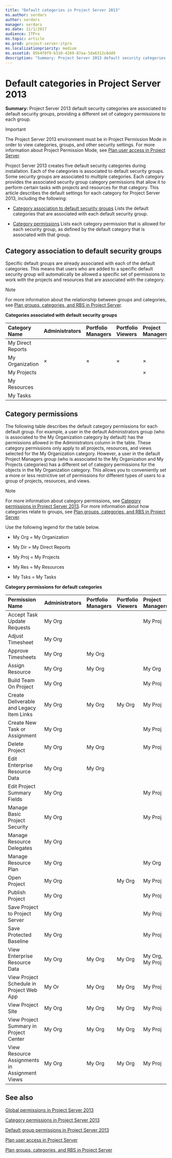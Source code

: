 ```yaml
---
title: "Default categories in Project Server 2013"
ms.author: serdars
author: serdars
manager: serdars
ms.date: 12/1/2017
audience: ITPro
ms.topic: article
ms.prod: project-server-itpro
ms.localizationpriority: medium
ms.assetid: 85b4f0f9-b310-4169-87aa-3da6312c8dd9
description: "Summary: Project Server 2013 default security categories are associated to default security groups, providing a different set of category permissions to each group."
---
```


# Default categories in Project Server 2013
 
 **Summary:** Project Server 2013 default security categories are associated to default security groups, providing a different set of category permissions to each group.
  
> [!IMPORTANT]
> The Project Server 2013 environment must be in Project Permission Mode in order to view categories, groups, and other security settings. For more information about Project Permission Mode, see [Plan user access in Project Server](plan-user-access-in-project-server.md). 
  
Project Server 2013 creates five default security categories during installation. Each of the categories is associated to default security groups. Some security groups are associated to multiple categories. Each category provides the associated security group category permissions that allow it to perform certain tasks with projects and resources for that category. This article describes the default settings for each category for Project Server 2013, including the following:
  
- [Category association to default security groups](#section1) Lists the default categories that are associated with each default security group.
    
- [Category permissions](#section2) Lists each category permission that is allowed for each security group, as defined by the default category that is associated with that group.
    
## Category association to default security groups
<a name="section1"> </a>

Specific default groups are already associated with each of the default categories. This means that users who are added to a specific default security group will automatically be allowed a specific set of permissions to work with the projects and resources that are associated with the category. 
  
> [!NOTE]
> For more information about the relationship between groups and categories, see [Plan groups, categories, and RBS in Project Server](plan-groups-categories-and-rbs-in-project-server.md). 
  
**Categories associated with default security groups**

|**Category Name**|**Administrators**|**Portfolio Managers**|**Portfolio Viewers**|**Project Managers**|**Resource Managers**|**Team Leads**|**Team Members**|
|:-----|:-----|:-----|:-----|:-----|:-----|:-----|:-----|
|My Direct Reports  <br/> ||||||||
|My Organization  <br/> |×  <br/> |×  <br/> |×  <br/> |×  <br/> |×  <br/> |||
|My Projects  <br/> ||||×  <br/> |×  <br/> |×  <br/> ||
|My Resources  <br/> |||||×  <br/> |×  <br/> ||
|My Tasks  <br/> |||||||×  <br/> |
   
## Category permissions
<a name="section2"> </a>

The following table describes the default category permissions for each default group. For example, a user in the default Administrators group (who is associated to the My Organization category by default) has the permissions allowed in the Administrators column in the table. These category permissions only apply to all projects, resources, and views selected for the My Organization category. However, a user in the default Project Managers group (who is associated to the My Organization and My Projects categories) has a different set of category permissions for the objects in the My Organization category. This allows you to conveniently set a more or less restrictive set of permissions for different types of users to a group of projects, resources, and views. 
  
> [!NOTE]
> For more information about category permissions, see [Category permissions in Project Server 2013](category-permissions-in-project-server-2013.md). For more information about how categories relate to groups, see [Plan groups, categories, and RBS in Project Server](plan-groups-categories-and-rbs-in-project-server.md). 
  
Use the following legend for the table below.
  
- My Org = My Organization
    
- My Dir = My Direct Reports
    
- My Proj = My Projects
    
- My Res = My Resources
    
- My Tsks = My Tasks
    
**Category permissions for default categories**

|**Permission Name**|**Administrators**|**Portfolio Managers**|**Portfolio Viewers**|**Project Managers**|**Resource Managers**|**Team Leads**|**Team Members**|
|:-----|:-----|:-----|:-----|:-----|:-----|:-----|:-----|
|Accept Task Update Requests  <br/> |My Org  <br/> |||My Proj  <br/> ||||
|Adjust Timesheet  <br/> |My Org  <br/> ||||My Org  <br/> |||
|Approve Timesheets  <br/> |My Org  <br/> |My Org  <br/> |||My Org, My Res  <br/> |||
|Assign Resource  <br/> |My Org  <br/> |My Org  <br/> ||My Org  <br/> |My Res  <br/> |||
|Build Team On Project  <br/> |My Org  <br/> |||My Proj  <br/> |My Org  <br/> |||
|Create Deliverable and Legacy Item Links  <br/> |My Org  <br/> |My Org  <br/> |My Org  <br/> |My Proj  <br/> |My Org, My Proj, My Res  <br/> |My Proj  <br/> |My Tsks  <br/> |
|Create New Task or Assignment  <br/> |My Org  <br/> |||My Proj  <br/> |My Proj  <br/> |My Proj  <br/> |My Tsks  <br/> |
|Delete Project  <br/> |My Org  <br/> |My Org  <br/> ||My Proj  <br/> ||||
|Edit Enterprise Resource Data  <br/> |My Org  <br/> |My Org  <br/> |||My Res  <br/> |||
|Edit Project Summary Fields  <br/> |My Org  <br/> |||My Proj  <br/> ||||
|Manage Basic Project Security  <br/> |My Org  <br/> |||My Proj  <br/> ||||
|Manage Resource Delegates  <br/> |My Org  <br/> ||||My Res  <br/> |||
|Manage Resource Plan  <br/> |My Org  <br/> |||My Org  <br/> |My Res  <br/> |||
|Open Project  <br/> |My Org  <br/> ||My Org  <br/> |My Proj  <br/> ||||
|Publish Project  <br/> |My Org  <br/> |||My Proj  <br/> ||||
|Save Project to Project Server  <br/> |My Org  <br/> |||My Proj  <br/> ||||
|Save Protected Baseline  <br/> |My Org  <br/> |||My Proj  <br/> ||||
|View Enterprise Resource Data  <br/> |My Org  <br/> |My Org  <br/> |My Org  <br/> |My Org, My Proj  <br/> |My Res  <br/> |||
|View Project Schedule in Project Web App  <br/> |My Or  <br/> |My Org  <br/> |My Org  <br/> |My Proj  <br/> ||My Proj  <br/> |My Tsks  <br/> |
|View Project Site  <br/> |My Org  <br/> |My Org  <br/> |My Org  <br/> |My Proj  <br/> |My Proj  <br/> |My Proj  <br/> |My Tsks  <br/> |
|View Project Summary in Project Center  <br/> |My Org  <br/> |My Org  <br/> |My Org  <br/> |My Proj  <br/> |My Proj  <br/> |My Proj  <br/> |My Tsks  <br/> |
|View Resource Assignments in Assignment Views  <br/> |My Org  <br/> |My Org  <br/> |My Org  <br/> |My Proj  <br/> |My Res  <br/> |My Proj  <br/> |My Tsks  <br/> |
   
## See also
<a name="section2"> </a>


[Global permissions in Project Server 2013](global-permissions-in-project-server-2013.md)
  
[Category permissions in Project Server 2013](category-permissions-in-project-server-2013.md)
  
[Default group permissions in Project Server 2013](default-group-permissions-in-project-server-2013.md)
  
[Plan user access in Project Server](plan-user-access-in-project-server.md)
  
[Plan groups, categories, and RBS in Project Server](plan-groups-categories-and-rbs-in-project-server.md)

